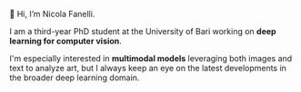 👋 Hi, I’m Nicola Fanelli.

I am a third-year PhD student at the University of Bari working on **deep learning for computer vision**.

I'm especially interested in **multimodal models** leveraging both images and text to analyze art, but I always keep an eye on the latest developments in the broader deep learning domain.

<!---
nicolafan/nicolafan is a ✨ special ✨ repository because its `README.md` (this file) appears on your GitHub profile.
You can click the Preview link to take a look at your changes.
--->
